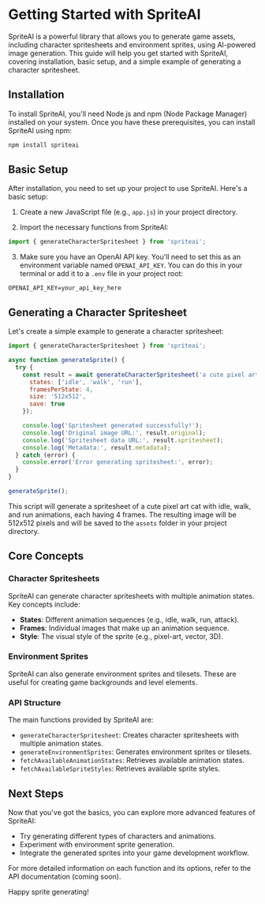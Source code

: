 # Getting Started with SpriteAI

SpriteAI is a powerful library that allows you to generate game assets, including character spritesheets and environment sprites, using AI-powered image generation. This guide will help you get started with SpriteAI, covering installation, basic setup, and a simple example of generating a character spritesheet.

## Installation

To install SpriteAI, you'll need Node.js and npm (Node Package Manager) installed on your system. Once you have these prerequisites, you can install SpriteAI using npm:

```bash
npm install spriteai
```

## Basic Setup

After installation, you need to set up your project to use SpriteAI. Here's a basic setup:

1. Create a new JavaScript file (e.g., `app.js`) in your project directory.

2. Import the necessary functions from SpriteAI:

```javascript
import { generateCharacterSpritesheet } from 'spriteai';
```

3. Make sure you have an OpenAI API key. You'll need to set this as an environment variable named `OPENAI_API_KEY`. You can do this in your terminal or add it to a `.env` file in your project root:

```
OPENAI_API_KEY=your_api_key_here
```

## Generating a Character Spritesheet

Let's create a simple example to generate a character spritesheet:

```javascript
import { generateCharacterSpritesheet } from 'spriteai';

async function generateSprite() {
  try {
    const result = await generateCharacterSpritesheet('a cute pixel art cat', {
      states: ['idle', 'walk', 'run'],
      framesPerState: 4,
      size: '512x512',
      save: true
    });

    console.log('Spritesheet generated successfully!');
    console.log('Original image URL:', result.original);
    console.log('Spritesheet data URL:', result.spritesheet);
    console.log('Metadata:', result.metadata);
  } catch (error) {
    console.error('Error generating spritesheet:', error);
  }
}

generateSprite();
```

This script will generate a spritesheet of a cute pixel art cat with idle, walk, and run animations, each having 4 frames. The resulting image will be 512x512 pixels and will be saved to the `assets` folder in your project directory.

## Core Concepts

### Character Spritesheets

SpriteAI can generate character spritesheets with multiple animation states. Key concepts include:

- **States**: Different animation sequences (e.g., idle, walk, run, attack).
- **Frames**: Individual images that make up an animation sequence.
- **Style**: The visual style of the sprite (e.g., pixel-art, vector, 3D).

### Environment Sprites

SpriteAI can also generate environment sprites and tilesets. These are useful for creating game backgrounds and level elements.

### API Structure

The main functions provided by SpriteAI are:

- `generateCharacterSpritesheet`: Creates character spritesheets with multiple animation states.
- `generateEnvironmentSprites`: Generates environment sprites or tilesets.
- `fetchAvailableAnimationStates`: Retrieves available animation states.
- `fetchAvailableSpriteStyles`: Retrieves available sprite styles.

## Next Steps

Now that you've got the basics, you can explore more advanced features of SpriteAI:

- Try generating different types of characters and animations.
- Experiment with environment sprite generation.
- Integrate the generated sprites into your game development workflow.

For more detailed information on each function and its options, refer to the API documentation (coming soon).

Happy sprite generating!